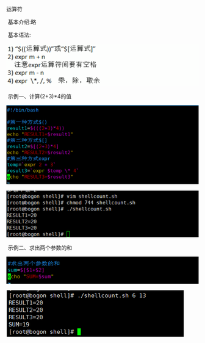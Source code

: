 运算符

​	基本介绍:略

​	基本语法:

![001](001.png)

​	示例一、计算(2+3)*4的值

![002](002.png)

![003](003.png)

​	示例二、求出两个参数的和

![004](004.png)

![005](005.png)

